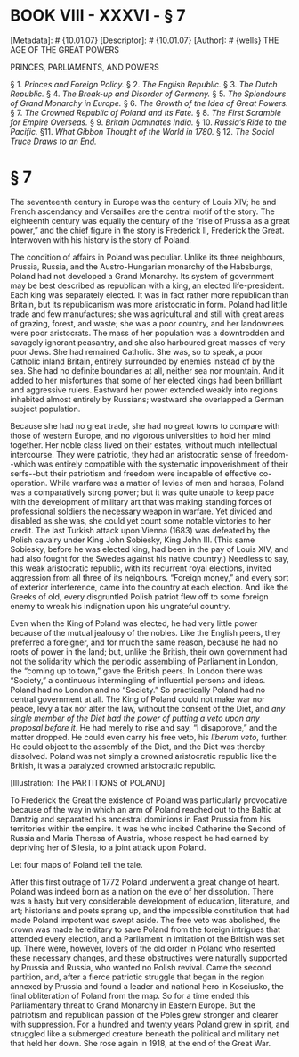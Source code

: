 # BOOK VIII - XXXVI - § 7
[Metadata]: # {10.01.07}
[Descriptor]: # {10.01.07}
[Author]: # {wells}
THE AGE OF THE GREAT POWERS

PRINCES, PARLIAMENTS, AND POWERS

§ 1. _Princes and Foreign Policy._ § 2. _The English Republic._ §      3.
_The Dutch Republic._ § 4. _The Break-up and Disorder of      Germany._ § 5.
_The Splendours of Grand Monarchy in Europe._ § 6.      _The Growth of the Idea
of Great Powers._ § 7. _The Crowned      Republic of Poland and Its Fate._ § 8.
_The First Scramble for      Empire Overseas._ § 9. _Britain Dominates India._
§ 10. _Russia’s      Ride to the Pacific._ §11. _What Gibbon Thought of the
World in      1780._ § 12. _The Social Truce Draws to an End._

# § 7
The seventeenth century in Europe was the century of Louis XIV; he and French
ascendancy and Versailles are the central motif of the story. The eighteenth
century was equally the century of the “rise of Prussia as a great power,” and
the chief figure in the story is Frederick II, Frederick the Great. Interwoven
with his history is the story of Poland.

The condition of affairs in Poland was peculiar. Unlike its three neighbours,
Prussia, Russia, and the Austro-Hungarian monarchy of the Habsburgs, Poland had
not developed a Grand Monarchy. Its system of government may be best described
as republican with a king, an elected life-president. Each king was separately
elected. It was in fact rather more republican than Britain, but its
republicanism was more aristocratic in form. Poland had little trade and few
manufactures; she was agricultural and still with great areas of grazing,
forest, and waste; she was a poor country, and her landowners were poor
aristocrats. The mass of her population was a downtrodden and savagely ignorant
peasantry, and she also harboured great masses of very poor Jews. She had
remained Catholic. She was, so to speak, a poor Catholic inland Britain,
entirely surrounded by enemies instead of by the sea. She had no definite
boundaries at all, neither sea nor mountain. And it added to her misfortunes
that some of her elected kings had been brilliant and aggressive rulers.
Eastward her power extended weakly into regions inhabited almost entirely by
Russians; westward she overlapped a German subject population.

Because she had no great trade, she had no great towns to compare with those of
western Europe, and no vigorous universities to hold her mind together. Her
noble class lived on their estates, without much intellectual intercourse. They
were patriotic, they had an aristocratic sense of freedom--which was entirely
compatible with the systematic impoverishment of their serfs--but their
patriotism and freedom were incapable of effective co-operation. While warfare
was a matter of levies of men and horses, Poland was a comparatively strong
power; but it was quite unable to keep pace with the development of military
art that was making standing forces of professional soldiers the necessary
weapon in warfare. Yet divided and disabled as she was, she could yet count
some notable victories to her credit. The last Turkish attack upon Vienna
(1683) was defeated by the Polish cavalry under King John Sobiesky, King John
III. (This same Sobiesky, before he was elected king, had been in the pay of
Louis XIV, and had also fought for the Swedes against his native country.)
Needless to say, this weak aristocratic republic, with its recurrent royal
elections, invited aggression from all three of its neighbours. “Foreign
money,” and every sort of exterior interference, came into the country at each
election. And like the Greeks of old, every disgruntled Polish patriot flew off
to some foreign enemy to wreak his indignation upon his ungrateful country.

Even when the King of Poland was elected, he had very little power because of
the mutual jealousy of the nobles. Like the English peers, they preferred a
foreigner, and for much the same reason, because he had no roots of power in
the land; but, unlike the British, their own government had not the solidarity
which the periodic assembling of Parliament in London, the “coming up to town,”
gave the British peers. In London there was “Society,” a continuous
intermingling of influential persons and ideas. Poland had no London and no
“Society.” So practically Poland had no central government at all. The King of
Poland could not make war nor peace, levy a tax nor alter the law, without the
consent of the Diet, and _any single member of the Diet had the power of
putting a veto upon any proposal before it_. He had merely to rise and say, “I
disapprove,” and the matter dropped. He could even carry his free veto, his
_liberum veto_, further. He could object to the assembly of the Diet, and the
Diet was thereby dissolved. Poland was not simply a crowned aristocratic
republic like the British, it was a paralyzed crowned aristocratic republic.

[Illustration: The PARTITIONS of POLAND]

To Frederick the Great the existence of Poland was particularly provocative
because of the way in which an arm of Poland reached out to the Baltic at
Dantzig and separated his ancestral dominions in East Prussia from his
territories within the empire. It was he who incited Catherine the Second of
Russia and Maria Theresa of Austria, whose respect he had earned by depriving
her of Silesia, to a joint attack upon Poland.

Let four maps of Poland tell the tale.

After this first outrage of 1772 Poland underwent a great change of heart.
Poland was indeed born as a nation on the eve of her dissolution. There was a
hasty but very considerable development of education, literature, and art;
historians and poets sprang up, and the impossible constitution that had made
Poland impotent was swept aside. The free veto was abolished, the crown was
made hereditary to save Poland from the foreign intrigues that attended every
election, and a Parliament in imitation of the British was set up. There were,
however, lovers of the old order in Poland who resented these necessary
changes, and these obstructives were naturally supported by Prussia and Russia,
who wanted no Polish revival. Came the second partition, and, after a fierce
patriotic struggle that began in the region annexed by Prussia and found a
leader and national hero in Kosciusko, the final obliteration of Poland from
the map. So for a time ended this Parliamentary threat to Grand Monarchy in
Eastern Europe. But the patriotism and republican passion of the Poles grew
stronger and clearer with suppression. For a hundred and twenty years Poland
grew in spirit, and struggled like a submerged creature beneath the political
and military net that held her down. She rose again in 1918, at the end of the
Great War.

